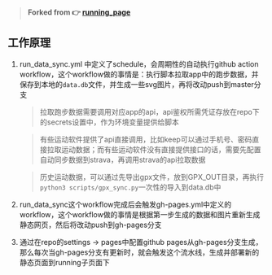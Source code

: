 > **Forked from 👉 [running_page](https://github.com/yihong0618/running_page)** 

## 工作原理

1. run_data_sync.yml 中定义了schedule，会周期性的自动执行github action workflow，这个workflow做的事情是：执行脚本拉取app中的跑步数据，并保存到本地的`data.db`文件，并生成一些svg图片，再将改动push到master分支

    > 拉取跑步数据需要调用对应app的api，api鉴权所需凭证存放在repo下的secrets设置中，作为环境变量提供给脚本

    > 有些运动软件提供了api直接调用，比如keep可以通过手机号、密码直接拉取运动数据；而有些运动软件没有直接提供接口的话，需要先配置自动同步数据到strava，再调用strava的api拉取数据

    > 历史运动数据，可以通过先导出gpx文件，放到GPX_OUT目录，再执行`python3 scripts/gpx_sync.py`一次性的导入到data.db中

2. run_data_sync这个workflow完成后会触发gh-pages.yml中定义的workflow，这个workflow做的事情是根据第一步生成的数据和图片重新生成静态网页，然后将改动push到gh-pages分支

3. 通过在repo的settings -> pages中配置github pages从gh-pages分支生成，那么每次当gh-pages分支有更新时，就会触发这个流水线，生成并部署新的静态页面到running子页面下


